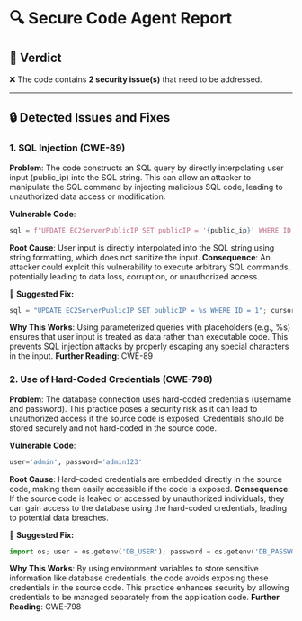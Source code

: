 # 🔍 Secure Code Agent Report

## 🧪 Verdict
❌ The code contains **2 security issue(s)** that need to be addressed.

---

## 🔒 Detected Issues and Fixes

### 1. SQL Injection (CWE-89)
**Problem**: The code constructs an SQL query by directly interpolating user input (public_ip) into the SQL string. This can allow an attacker to manipulate the SQL command by injecting malicious SQL code, leading to unauthorized data access or modification.

**Vulnerable Code**: 
```python
sql = f"UPDATE EC2ServerPublicIP SET publicIP = '{public_ip}' WHERE ID = 1"
```
**Root Cause**: User input is directly interpolated into the SQL string using string formatting, which does not sanitize the input.
**Consequence**: An attacker could exploit this vulnerability to execute arbitrary SQL commands, potentially leading to data loss, corruption, or unauthorized access.

**🔧 Suggested Fix:**
```python
sql = "UPDATE EC2ServerPublicIP SET publicIP = %s WHERE ID = 1"; cursor.execute(sql, (public_ip,))
```
**Why This Works**: Using parameterized queries with placeholders (e.g., %s) ensures that user input is treated as data rather than executable code. This prevents SQL injection attacks by properly escaping any special characters in the input.
**Further Reading**:  CWE-89

### 2. Use of Hard-Coded Credentials (CWE-798)
**Problem**: The database connection uses hard-coded credentials (username and password). This practice poses a security risk as it can lead to unauthorized access if the source code is exposed. Credentials should be stored securely and not hard-coded in the source code.

**Vulnerable Code**: 
```python
user='admin', password='admin123'
```
**Root Cause**: Hard-coded credentials are embedded directly in the source code, making them easily accessible if the code is exposed.
**Consequence**: If the source code is leaked or accessed by unauthorized individuals, they can gain access to the database using the hard-coded credentials, leading to potential data breaches.

**🔧 Suggested Fix:**
```python
import os; user = os.getenv('DB_USER'); password = os.getenv('DB_PASSWORD')
```
**Why This Works**: By using environment variables to store sensitive information like database credentials, the code avoids exposing these credentials in the source code. This practice enhances security by allowing credentials to be managed separately from the application code.
**Further Reading**:  CWE-798